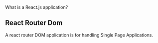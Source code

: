 
What is a React.js application? 


## React Router Dom
A react router DOM application is for handling Single Page Applications.